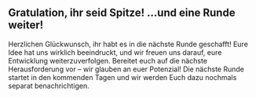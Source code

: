 ## Gratulation, ihr seid Spitze! …und eine Runde weiter!

Herzlichen Glückwunsch, ihr habt es in die nächste Runde geschafft! Eure Idee hat uns wirklich beeindruckt, und wir freuen uns darauf, eure Entwicklung weiterzuverfolgen. Bereitet euch auf die nächste Herausforderung vor – wir glauben an euer Potenzial! Die nächste Runde startet in den kommenden Tagen und wir werden Euch dazu nochmals separat benachrichtigen.
